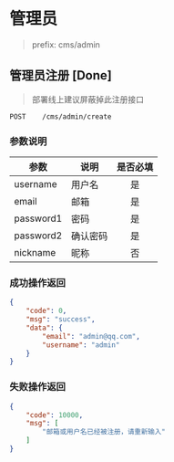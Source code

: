# 管理员

> prefix: cms/admin

## 管理员注册 [Done]

> 部署线上建议屏蔽掉此注册接口

``` http
POST    /cms/admin/create
```

### 参数说明

| 参数      | 说明     | 是否必填 |
| --------- | -------- | :------: |
| username  | 用户名     |    是    |
| email     | 邮箱     |    是    |
| password1 | 密码     |    是    |
| password2 | 确认密码 |    是    |
| nickname  | 昵称     |    否    |

### 成功操作返回

``` json
{
    "code": 0,
    "msg": "success",
    "data": {
        "email": "admin@qq.com",
        "username": "admin"
    }
}
```

### 失败操作返回

``` json
{
    "code": 10000,
    "msg": [
        "邮箱或用户名已经被注册，请重新输入"
    ]
}
```
